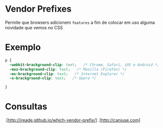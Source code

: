 # Vendor Prefixes

Permite que browsers adicionem `features`
a fim de colocar em uso alguma novidade que vemos no CSS

# Exemplo

```css
p {
  -webkit-brackground-clip: text;   /* Chrome, Safari, iOS e Android */
  -moz-brackground-clip: text;   /* Mozilla (Firefox) */
  -ms-brackground-clip: text;   /* Internet Explorer */
  -o-brackground-clip: text;   /* Opera */

}
```

# Consultas
.[http://ireade.github.io/which-vendor-prefix/]
.[http://caniuse.com]